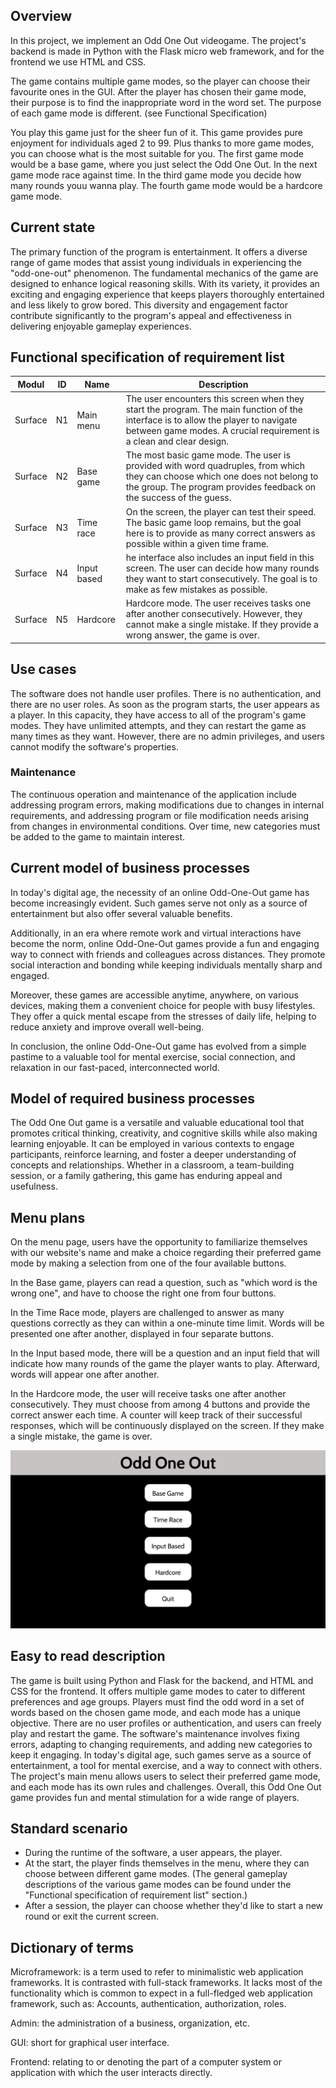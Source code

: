 ## Overview
In this project, we implement an Odd One Out videogame.
The project's backend is made in Python with the Flask micro web framework, and for the frontend we use HTML and CSS.

The game contains multiple game modes, so the player can choose their favourite ones in the GUI.
After the player has chosen their game mode, their purpose is to find the inappropriate word in the word set.
The purpose of each game mode is different. (see Functional Specification)

You play this game just for the sheer fun of it. This game provides pure enjoyment for individuals aged 2 to 99.
Plus thanks to more game modes, you can choose what is the most suitable for you.
The first game mode would be a base game, where you just select the Odd One Out.
In the next game mode race against time.
In the third game mode you decide how many rounds youu wanna play.
The fourth game mode would be a hardcore game mode.

## Current state

The primary function of the program is entertainment. It offers a diverse range of game modes
that assist young individuals in experiencing the "odd-one-out" phenomenon. The fundamental
mechanics of the game are designed to enhance logical reasoning skills. With its variety,
it provides an exciting and engaging experience that keeps players thoroughly entertained and
less likely to grow bored. This diversity and engagement factor contribute significantly to
the program's appeal and effectiveness in delivering enjoyable gameplay experiences.

## Functional specification of requirement list

| Modul   | ID   | Name       | Description |
| ------- | ---- | ---------- | ----------- |
| Surface | N1   | Main menu  |  The user encounters this screen when they start the program. The main function of the interface is to allow the player to navigate between game modes. A crucial requirement is a clean and clear design.  |
| Surface | N2   | Base game  | The most basic game mode. The user is provided with word quadruples, from which they can choose which one does not belong to the group. The program provides feedback on the success of the guess. |
| Surface | N3   | Time race  |  On the screen, the player can test their speed. The basic game loop remains, but the goal here is to provide as many correct answers as possible within a given time frame. |
| Surface | N4   | Input based| he interface also includes an input field in this screen. The user can decide how many rounds they want to start consecutively. The goal is to make as few mistakes as possible.  |
| Surface | N5   | Hardcore   |   Hardcore mode. The user receives tasks one after another consecutively. However, they cannot make a single mistake. If they provide a wrong answer, the game is over.  |


## Use cases

The software does not handle user profiles. There is no authentication, and there are no user roles. As soon as the program starts, the user appears as a player. In this capacity, they have access to all of the program's game modes. They have unlimited attempts, and they can restart the game as many times as they want. However, there are no admin privileges, and users cannot modify the software's properties.

### Maintenance

The continuous operation and maintenance of the application include addressing program errors, making modifications due to changes in internal requirements, and addressing program or file modification needs arising from changes in environmental conditions. Over time, new categories must be added to the game to maintain interest.

## Current model of business processes

In today's digital age, the necessity of an online Odd-One-Out game has become increasingly evident. 
Such games serve not only as a source of entertainment but also offer several valuable benefits.

Additionally, in an era where remote work and virtual interactions have become the norm, online Odd-One-Out games provide a fun and engaging way to connect with friends and colleagues across distances. 
They promote social interaction and bonding while keeping individuals mentally sharp and engaged.

Moreover, these games are accessible anytime, anywhere, on various devices, making them a convenient choice for people with busy lifestyles. 
They offer a quick mental escape from the stresses of daily life, helping to reduce anxiety and improve overall well-being.

In conclusion, the online Odd-One-Out game has evolved from a simple pastime to a valuable tool for mental exercise, social connection, and relaxation in our fast-paced, interconnected world.

## Model of required business processes

The Odd One Out game is a versatile and valuable educational tool that promotes critical thinking, creativity, and cognitive skills while also making learning enjoyable. It can be employed in various contexts to engage participants, reinforce learning, and foster a deeper understanding of concepts and relationships. Whether in a classroom, a team-building session, or a family gathering, this game has enduring appeal and usefulness.

## Menu plans

On the menu page, users have the opportunity to familiarize themselves with our website's name and make a choice regarding their preferred game mode by making a selection from one of the four available buttons.

In the Base game, players can read a question, such as "which word is the wrong one", and have to choose the right one from four buttons.

In the Time Race mode, players are challenged to answer as many questions correctly as they can within a one-minute time limit. Words will be presented one after another, displayed in four separate buttons.

In the Input based mode, there will be a question and an input field that will indicate how many rounds of the game the player wants to play. Afterward, words will appear one after another.

In the Hardcore mode, the user will receive tasks one after another consecutively. They must choose from among 4 buttons and provide the correct answer each time. A counter will keep track of their successful responses, which will be continuously displayed on the screen. If they make a single mistake, the game is over.

![menu plan](../res/main-menu.png)

## Easy to read description

The game is built using Python and Flask for the backend, and HTML and CSS for the frontend. It offers multiple game modes to cater to different preferences and age groups.
Players must find the odd word in a set of words based on the chosen game mode, and each mode has a unique objective.
There are no user profiles or authentication, and users can freely play and restart the game.
The software's maintenance involves fixing errors, adapting to changing requirements, and adding new categories to keep it engaging.
In today's digital age, such games serve as a source of entertainment, a tool for mental exercise, and a way to connect with others.
The project's main menu allows users to select their preferred game mode, and each mode has its own rules and challenges.
Overall, this Odd One Out game provides fun and mental stimulation for a wide range of players.

## Standard scenario

- During the runtime of the software, a user appears, the player.
- At the start, the player finds themselves in the menu, where they can choose between different game modes. (The general gameplay descriptions of the various game modes can be found under the "Functional specification of requirement list" section.)
- After a session, the player can choose whether they'd like to start a new round or exit the current screen.

## Dictionary of terms

Microframework: is a term used to refer to minimalistic web application frameworks. It is contrasted with full-stack frameworks. It lacks most of the functionality which is common to expect in a full-fledged web application framework, such as: Accounts, authentication, authorization, roles.

Admin: the administration of a business, organization, etc.

GUI: short for graphical user interface.

Frontend: relating to or denoting the part of a computer system or application with which the user interacts directly.
